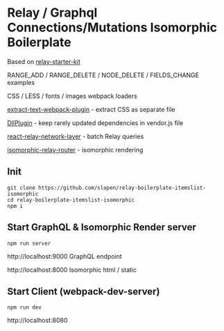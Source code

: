 # Relay / Graphql Connections/Mutations Isomorphic Boilerplate

Based on [relay-starter-kit](https://github.com/relayjs/relay-starter-kit)

RANGE_ADD / RANGE_DELETE / NODE_DELETE / FIELDS_CHANGE examples

CSS / LESS / fonts / images webpack loaders


[extract-text-webpack-plugin](https://github.com/webpack/extract-text-webpack-plugin) -
extract CSS as separate file


[DllPlugin](https://github.com/webpack/docs/wiki/list-of-plugins#dllplugin) -
keep rarely updated dependencies in vendor.js file

[react-relay-network-layer](https://github.com/nodkz/react-relay-network-layer) - batch Relay queries

[isomorphic-relay-router](https://github.com/denvned/isomorphic-relay-router) - isomorphic rendering


## Init

```
git clone https://github.com/slopen/relay-boilerplate-itemslist-isomorphic
cd relay-boilerplate-itemslist-isomorphic
npm i
```

## Start GraphQL & Isomorphic Render server

```
npm run server
```

http://localhost:9000 GraphQL endpoint

http://localhost:8000 Isomorphic html / static


## Start Client (webpack-dev-server)

```
npm run dev
```

http://localhost:8080